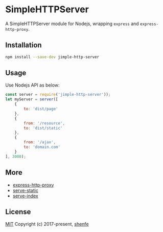 # SimpleHTTPServer
A SimpleHTTPServer module for Nodejs, wrapping `express` and `express-http-proxy`.

## Installation
```sh
npm install --save-dev jimple-http-server
```

## Usage
Use Nodejs API as below:
```js
const server = require('jimple-http-server'));
let myServer = server([
    {
        to: 'dist/page'
    },
    {
        from: '/resource',
        to: 'dist/static'
    },
    {
        from: '/ajax',
        to: 'domain.com'
    }
], 3000);
```

## More
* [express-http-proxy](https://github.com/villadora/express-http-proxy)
* [serve-static](https://github.com/expressjs/serve-static)
* [serve-index](https://github.com/expressjs/serve-index)

## License
[MIT](http://opensource.org/licenses/MIT)
Copyright (c) 2017-present, [shenfe](https://github.com/shenfe)
